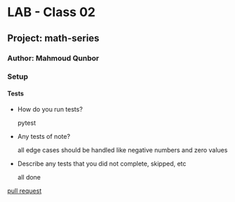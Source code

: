 # LAB - Class 02

## Project: math-series

### Author: Mahmoud Qunbor

### Setup

#### Tests

- How do you run tests?

    pytest
- Any tests of note?

    all edge cases should be handled like negative numbers and zero values
- Describe any tests that you did not complete, skipped, etc

    all done


[pull request](https://github.com/modesq/math-series/pull/1)
